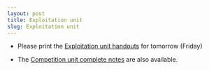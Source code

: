 ```yaml
---
layout: post
title: Exploitation unit
slug: Exploitation unit
---
```


* Please print the [Exploitation unit handouts](../../../materials/exploitation.handouts.pdf) for tomorrow (Friday)

* The [Competition unit complete notes](../../../materials/competition.complete.pdf) are also available.

